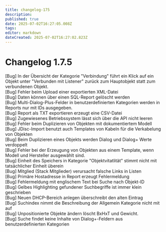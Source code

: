 ```yaml
---
title: changelog-175
description: 
published: true
date: 2025-07-02T16:27:05.008Z
tags: 
editor: markdown
dateCreated: 2025-07-02T16:27:02.823Z
---
```


# Changelog 1.7.5
<!-- cSpell:disable -->
<!-- markdownlint-disable MD052 -->
[Bug]           In der Übersicht der Kategorie "Verbindung" führt ein Klick auf ein Objekt unter "Verbunden mit Listener" zurück zum Hauptobjekt statt zum verbundenen Objekt.<br>
[Bug]           Fehler beim Upload einer exportierten XML-Datei<br>
[Bug]           Daten können über einen SQL-Report gelöscht werden<br>
[Bug]           Multi-Dialog-Plus-Felder in benutzerdefinierten Kategorien werden in Reports nur mit IDs ausgegeben.<br>
[Bug]           Report als TXT exportieren erzeugt eine CSV-Datei<br>
[Bug]           Zugewiesenes Betriebssystem lässt sich über die API nicht leeren<br>
[Bug]           Fehler beim Duplizieren von Objekten mit dokumentiertem Modell<br>
[Bug]           JDisc-Import benutzt auch Templates von Kabeln für die Verkabelung von Objekten<br>
[Bug]           Beim Duplizieren eines Objekts werden Dialog und Dialog+ Werte verdoppelt<br>
[Bug]           Fehler bei der Erzeugung von Objekten aus einem Template, wenn Modell und Hersteller ausgewählt sind.<br>
[Bug]           Einheit des Speichers in Kategorie "Objektvitatlität" stimmt nicht mit tatsächlicher Einheit überein<br>
[Bug]           Mitglied (Stack Mitglieder) verursacht falsche Links in Listen<br>
[Bug]           Primäre Hostadresse in Report erzeugt Fehlermeldung<br>
[Bug]           Fehlermeldung mit englischem Text bei Suche nach Objekt-ID<br>
[Bug]           Gelbes Highlighting gefundener Suchbegriffe ist immer klein geschrieben<br>
[Bug]           Neuen DHCP-Bereich anlegen überschreibt den alten Eintrag<br>
[Bug]           Suchindex nimmt die Beschreibung der Allgemein Kategorie nicht mit auf<br>
[Bug]           Unpositionierte Objekte ändern löscht BxHxT und Gewicht.<br>
[Bug]           Suche findet keine Inhalte von Dialog+-Feldern aus benutzerdefinierten Kategorien<br>
